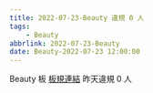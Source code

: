 ```yaml
---
title: 2022-07-23-Beauty 違規 0 人
tags:
    - Beauty
abbrlink: 2022-07-23-Beauty
date: Beauty-2022-07-23 12:00:00
---
```

Beauty 板 [板規連結](https://www.ptt.cc/bbs/Beauty/M.1630069980.A.84B.html)
昨天違規 0 人
